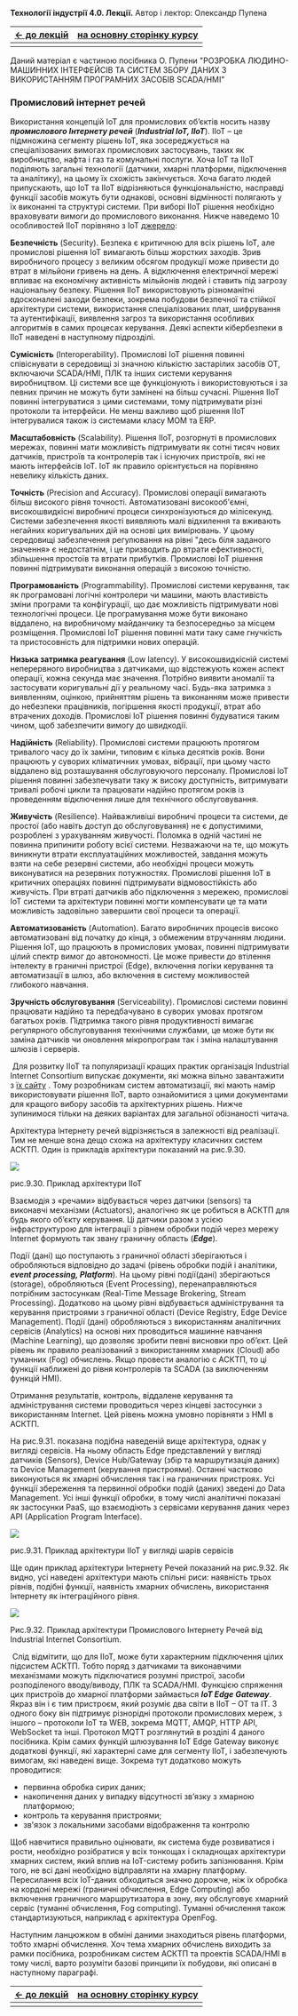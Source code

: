 **Технології індустрії 4.0. Лекції.** Автор і лектор: Олександр Пупена 

| [<- до лекцій](README.md) | [на основну сторінку курсу](../README.md) |
| ------------------------- | ----------------------------------------- |
|                           |                                           |

Даний матеріал є частиною посібника О. Пупени "РОЗРОБКА ЛЮДИНО-МАШИННИХ ІНТЕРФЕЙСІВ ТА СИСТЕМ ЗБОРУ ДАНИХ З ВИКОРИСТАННЯМ ПРОГРАМНИХ ЗАСОБІВ SCADA/HMI"

### Промисловий інтернет речей 

Використання концепцій IoT для промислових об’єктів носить назву ***промислового Інтернету речей*** (***Industrial IoT, IIoT***). IIoT – це підмножина сегменту рішень IoT, яка зосереджується на спеціалізованих вимогах промислових застосувань, таких як виробництво, нафта і газ та комунальні послуги. Хоча IoT та IIoT поділяють загальні технології (датчики, хмарні платформи, підключення та аналітику), на цьому їх схожість закінчується. Хоча багато людей припускають, що IoT та IIoT відрізняються функціональністю, насправді функції засобів можуть бути однакові, основні відмінності полягають у їх виконанні та структурі системи. При виборі IIoT рішення необхідно враховувати вимоги до промислового виконання. Нижче наведемо 10 особливостей IIoT порівняно з IoT [джерело](https://strategyofthings.io/industrial-iot?utm_source=IIoT-World.com.com&utm_medium=iiot-world.com/news/ ):

**Безпечність** (Security). Безпека є критичною для всіх рішень IoT, але промислові рішення IoT вимагають більш жорстких заходів. Зрив виробничого процесу з великим обсягом продукції може привести до втрат в мільйони гривень на день. А відключення електричної мережі впливає на економічну активність мільйонів людей і ставить під загрозу національну безпеку. Рішення IIoT використовують різноманітні вдосконалені заходи безпеки, зокрема побудови безпечної та стійкої архітектури системи, використання спеціалізованих плат, шифрування та аутентифікації, виявлення загроз та використання особливих алгоритмів в самих процесах керування. Деякі аспекти кібербезпеки в IIoT наведені в наступному підрозділі.  

**Сумісність** (Interoperability). Промислові IoT рішення повинні співіснувати в середовищі зі значною кількістю застарілих засобів OT, включаючи SCADA/HMI, ПЛК та інших системи керування виробництвом. Ці системи все ще функціонують і використовуються і за певних причин не можуть бути замінені на більш сучасні. Рішення IIoT повинні інтегруватися з цими системами, тому підтримувати різні протоколи та інтерфейси. Не менш важливо щоб рішення IIoT інтегрувалися також із системами класу MOM та ERP. 

**Масштабовність** (Scalability). Рішення IIoT, розгорнуті в промислових мережах, повинні мати можливість підтримувати як сотні тисяч нових датчиків, пристроїв та контролерів так і існуючих пристроїв, які не мають інтерфейсів IoT. IoT як правило орієнтується на порівняно невелику кількість даних. 

**Точність** (Precision and Accuracy). Промислові операції вимагають більш високого рівня точності. Автоматизовані високооб'ємні, високошвидкісні виробничі процеси синхронізуються до мілісекунд. Системи забезпечення якості виявляють малі відхилення та вживають негайних коригувальних дій на основі цих вимірювань. У цьому середовищі забезпечення регулювання на рівні "десь біля заданого значення» є недостатнім, і це призводить до втрати ефективності, збільшення простоїв та втрати прибутків. Промислові IoT рішення повинні підтримувати виконання операцій з високою точністю. 

**Програмованість** (Programmability). Промислові системи керування, так як програмовані логічні контролери чи машини, мають властивість зміни програми та конфігурації, що дає можливість підтримувати нові технологічні процеси. Це програмування може бути виконано віддалено, на виробничому майданчику та безпосередньо за місцем розміщення. Промислові IoT рішення повинні мати таку саме гнучкість та пристосовність для підтримки нових операцій. 

**Низька затримка реагування** (Low latency). У високошвидкісній системі неперервного виробництва з датчиками, що відстежують кожен аспект операції, кожна секунда має значення. Потрібно виявити аномалії та застосувати коригувальні дії у реальному часі. Будь-яка затримка з виявленням, оцінкою, прийняттям рішень та виконанням може привести до небезпеки працівників, погіршення якості продукції, втрат або втрачених доходів. Промислові IoT рішення повинні будуватися таким чином, щоб забезпечити вимогу до швидкодії. 

**Надійність** (Reliability). Промислові системи працюють протягом тривалого часу до їх заміни, типовим є кілька десятків років. Вони працюють у суворих кліматичних умовах, вібрації, при цьому часто віддалено від розташування обслуговуючого персоналу. Промислові IoT рішення повинні забезпечувати таку ж високу доступність, витримувати тривалі робочі цикли та працювати надійно протягом років із проведенням відключення лише для технічного обслуговування. 

**Живучість** (Resilience). Найважливіші виробничі процеси та системи, де простої (або навіть доступ до обслуговування) не є допустимими, розроблені з урахуванням живучості. Поломка в одній частині не повинна припинити роботу всієї системи. Незважаючи на те, що можуть виникнути втрати експлуатаційних можливостей, завдання можуть взяти на себе резервні системи, або необхідні процеси можуть виконуватися на резервних потужностях. Промислові рішення IoT в критичних операціях повинні підтримувати відмовостійкість або живучість. При втраті датчиків або підключення з мережею, промислові IoT системи та архітектури повинні могти компенсувати це та мати можливість задовільно завершити свої процеси та операції.

**Автоматизованість** (Automation). Багато виробничих процесів високо автоматизовані від початку до кінця, з обмеженим втручанням людини. Рішення IoT, що працюють в промислових умовах, повинні підтримувати цілий спектр вимог до автономності. Це може привести до втілення інтелекту в граничні пристрої (Edge), включення логіки керування та автоматизації в шлюз, або включення в систему можливостей глибокого навчання. 

**Зручність обслуговування** (Serviceability). Промислові системи повинні працювати надійно та передбачувано в суворих умовах протягом багатьох років. Підтримка такого рівня продуктивності вимагає регулярного обслуговування технічними службами, це може бути як заміна датчиків чи оновлення мікропрограм так і зміна налаштування шлюзів і серверів. 

​      Для розвитку IIoT та популяризації кращих практик організація Industrial Internet Consortium випускає документи, які можна вільно завантажити з [їх сайту](https://www.iiconsortium.org) . Тому розробникам систем автоматизації, які мають намір використовувати рішення IIoT, варто ознайомитися з цими документами для кращого вибору засобів та архітектурних рішень. Нижче зупинимося тільки на деяких варіантах для загальної обізнаності читача.  

Архітектура Інтернету речей відрізняється в залежності від реалізації. Тим не менше вона дещо схожа на архітектуру класичних систем АСКТП. Один із прикладів архітектури показаний на рис.9.30. 

![](iiotmedia/9_30.png)                               

рис.9.30. Приклад архітектури IIoT

Взаємодія з «речами» відбувається через датчики (sensors) та виконавчі механізми (Actuators), аналогічно як це робиться в АСКТП для будь якого об’єкту керування. Ці датчики разом з усією інфраструктурою для інтеграції з рівнем обробки подій через мережу Internet формують так звану граничну область (***Edge***). 

Події (дані) що поступають з граничної області зберігаються і обробляються відповідно до задачі (рівень обробки подій і аналітики, ***event processing, Platform***). На цьому рівні події(дані) зберігаються (storage), обробляються (Event Processing), перенаправляються потрібним застосункам (Real-Time Message Brokering, Stream Processing). Додатково на цьому рівні відбувається адміністрування та керування пристроями з граничної області (Device Registry, Edge Device Management). Події (дані) обробляються з використанням аналітичних сервісів (Analytics) на основі них проводиться машинне навчання (Machine Learning), що дозволяє зробити певні висновки про об’єкт. Цей рівень як правило реалізований з використанням хмарних (Cloud) або туманних (Fog) обчислень. Якщо провести аналогію с АСКТП, то ці функції наближені до рівня контролерів та SCADA (за виключенням функцій HMI).    

Отримання результатів, контроль, віддалене керування та адміністрування системи проводиться через кінцеві застосунки з використанням Internet. Цей рівень можна умовно порівняти з HMI в АСКТП.  

На рис.9.31. показана подібна наведеній вище архітектура, однак у вигляді сервісів. На ньому область Edge представлений у вигляді датчиків (Sensors), Device Hub/Gateway (збір та маршрутизація даних) та Device Management (керування пристроями). Останні частково виконуються як хмарні обчислення так і на граничних пристроях. Усі функції збереження та первинної обробки подій (даних) зведені до Data Management. Усі інші функції обробки, в тому числі аналітичні показані як застосунки PaaS, що взаємодіють з сервісами керування даних через API (Application Program Interface).     

![](iiotmedia/9_31.png) 

рис.9.31. Приклад архітектури IIoT у вигляді шарів сервісів

Ще один приклад архітектури Інтернету Речей показаний на рис.9.32. Як видно, усі наведені архітектури мають спільні риси: наявність трьох рівнів, подібні функції, наявність хмарних обчислень, використання Інтернету як інтеграційного рівня.  

![](iiotmedia/9_32.png) 

Рис.9.32. Приклад архітектури Промислового Інтернету Речей від Industrial Internet Consortium.

 

​      Слід відмітити, що для IIoT, може бути характерним підключення цілих підсистем АСКТП. Тобто поряд з датчиками та виконавчими механізмами можуть підключатися розумні пристрої, засоби розподіленого вводу/виводу, ПЛК та SCADA/HMI. Функцією спряження цих пристроїв до хмарної платформи займається ***IoT Edge Gateway***. Якраз він і є тим пристроєм, який розуміє два світи в IIoT – OT та IT. З одного боку він підтримує різнорідні протоколи промислових мереж, з іншого – протоколи IoT та WEB, зокрема MQTT, AMQP, HTTP API, WebSocket та інші. Протокол MQTT розглянутий в розділі 4 даного посібника. Крім самих функцій шлюзування  IoT Edge Gateway виконує додаткові функції, які характерні саме для сегменту IIoT, і забезпечують вимогам, які наведені вище. Зокрема тут додатково можуть проводитися:

- первинна обробка сирих даних;
- накопичення даних у випадку відсутності зв’язку з хмарною платформою;
- контроль та керування пристроями;
- зв'язок з локальними засобами відображення та контролю

Щоб навчитися правильно оцінювати, як система буде розвиватися і рости, необхідно розібратися у всіх тонкощах і складнощах архітектури хмарних систем, який вплив на IoT-систему робить запізнювання. Крім того, не всі дані необхідно відправляти на хмарну платформу. Пересилання всіх IoT-даних обходиться значно дорожче, ніж їх обробка на кордоні мережі (граничні обчислення, Edge Computing) або включення граничного маршрутизатора в зону, яку обслуговує хмарний сервіс (туманні обчислення, Fog computing). Туманні обчислення також стандартизуються, наприклад є архітектура OpenFog.

Наступним ланцюжком в обміні даними знаходиться рівень платформи, тобто хмарні обчислення. Хоч тема хмарних обчислень виходить за рамки посібника, розробникам систем АСКТП та проектів SCADA/HMI в тому числі, варто розуміти базові принципи їх побудови, які описані в наступному параграфі. 

| [<- до лекцій](README.md) | [на основну сторінку курсу](../README.md) |
| ------------------------- | ----------------------------------------- |
|                           |                                           |